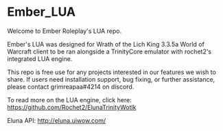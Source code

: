 # Ember_LUA
Welcome to Ember Roleplay's LUA repo. 

Ember's LUA was designed for Wrath of the Lich King 3.3.5a World of Warcraft client to be ran alongside a TrinityCore emulator with rochet2's integrated LUA engine.

This repo is free use for any projects interested in our features we wish to share. If users need installation support, bug fixing, or further assistance, please contact grimreapaa#4214 on discord.

To read more on the LUA engine, click here:
https://github.com/Rochet2/ElunaTrinityWotlk

Eluna API:
http://eluna.uiwow.com/
